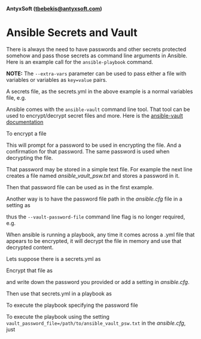  **AntyxSoft (tbebekis@antyxsoft.com)**

# Ansible Secrets and Vault

There is always the need to have passwords and other secrets protected somehow and pass
    those secrets as command line arguments in Ansible. Here is an example call for the `ansible-playbook` command.

**NOTE:** The `--extra-vars` parameter can be used to pass either a file with variables or variables as `key=value` pairs.

A secrets file, as the secrets.yml in the above example is a normal variables file, e.g.

Ansible comes with the `ansible-vault` command line tool. That tool can be used to encrypt/decrypt secret files and more.
     Here is the [ansible-vault documentation](https://docs.ansible.com/ansible/latest/cli/ansible-vault.html)

To encrypt a file

This will prompt for a password to be used in encrypting the file. And a confirmation for that password.
    The same password is used when decrypting the file.

That password may be stored in a simple text file. For example the next line creates a file named _ansible_vault_psw.txt_ and stores a password in it.

Then that password file can be used as in the first example.

Another way is to have the password file path in the _ansible.cfg_ file in a setting as

thus the `--vault-password-file` command line flag is no longer required, e.g.

When ansible is running a playbook, any time it comes across a .yml file that appears to be encrypted, 
     it will decrypt the file in memory and use that decrypted content.

Lets suppose there is a secrets.yml as

Encrypt that file as

and write down the password you provided or add a setting in _ansible.cfg_.

Then use that secrets.yml in a playbook as

To execute the playbook specifying the password file

To execute the playbook using the setting `vault_password_file=/path/to/ansible_vault_psw.txt` in the _ansible.cfg_, just

 
